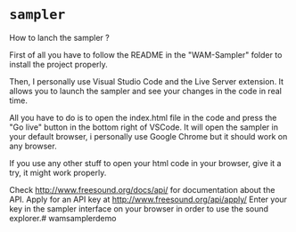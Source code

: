# `sampler`

How to lanch the sampler ?

First of all you have to follow the README in the "WAM-Sampler" folder to install the project properly.

Then, I personally use Visual Studio Code and the Live Server extension.
It allows you to launch the sampler and see your changes in the code in real time.

All you have to do is to open the index.html file in the code and press the "Go live" button in the bottom right of VSCode.
It will open the sampler in your default browser, i personally use Google Chrome but it should work on any browser.

If you use any other stuff to open your html code in your browser, give it a try, it might work properly.



Check http://www.freesound.org/docs/api/ for documentation about the API.
Apply for an API key at http://www.freesound.org/api/apply/
Enter your key in the sampler interface on your browser in order to use the sound explorer.# wamsamplerdemo
